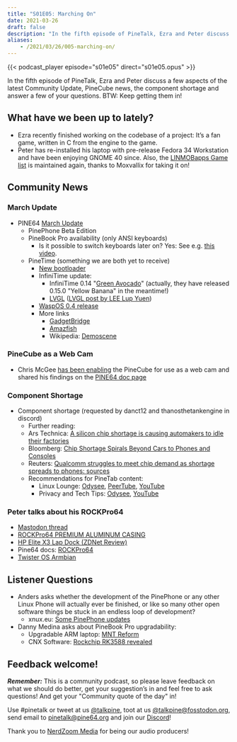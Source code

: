 ```yaml
---
title: "S01E05: Marching On"
date: 2021-03-26
draft: false
description: "In the fifth episode of PineTalk, Ezra and Peter discuss a few aspects of the latest Community Update, PineCube news, the component shortage and answer a few of your questions. BTW: keep getting them coming!"
aliases:
    - /2021/03/26/005-marching-on/
---
```


{{< podcast_player episode="s01e05" direct="s01e05.opus" >}}

In the fifth episode of PineTalk, Ezra and Peter discuss a few aspects of the latest Community Update, PineCube news, the component shortage and answer a few of your questions. BTW: Keep getting them in!

## What have we been up to lately?

* Ezra recently finished working on the codebase of a project: It’s a fan game, written in C from the engine to the game.
* Peter has re-installed his laptop with pre-release Fedora 34 Workstation and have been enjoying GNOME 40 since. Also, the [LINMOBapps Game list](https://linmobapps.frama.io/games.html) is maintained again, thanks to Moxvallix for taking it on!

## Community News

### March Update

* PINE64 [March Update](https://www.pine64.org/2021/03/15/march-update/)
  * PinePhone Beta Edition
  * PineBook Pro availability (only ANSI keyboards)
    * Is it possible to switch keyboards later on? Yes: See e.g. [this video](https://www.youtube.com/watch?v=z6fn0edZQK4).
  * PineTime (something we are both yet to receive)
    * [New bootloader](https://github.com/JF002/pinetime-mcuboot-bootloader/releases/tag/1.0.0)
    * InfiniTime update:
      * InfiniTime 0.14 "[Green Avocado](https://github.com/JF002/InfiniTime/releases)" (actually, they have released 0.15.0 "Yellow Banana" in the meantime!)
      * [LVGL](https://lvgl.io/) ([LVGL post by LEE Lup Yuen](https://lupyuen.github.io/pinetime-rust-mynewt/articles/wayland))
    * [WaspOS 0.4 release](https://github.com/daniel-thompson/wasp-os/releases/tag/v0.4)
    * More links
      * [GadgetBridge](https://www.gadgetbridge.org/)
      * [Amazfish](https://github.com/piggz/harbour-amazfish)
      * Wikipedia: [Demoscene](https://en.wikipedia.org/wiki/Demoscene)

### PineCube as a Web Cam

* Chris McGee [has been enabling](https://twitter.com/seeteegee/status/1373293206155231235) the PineCube for use as a web cam and shared his findings on the [PINE64 doc page](/documentation/PineCube/Projects/Webcam/)

### Component Shortage

* Component shortage (requested by danct12 and thanosthetankengine in discord)
  * Further reading:
  * Ars Technica: [A silicon chip shortage is causing automakers to idle their factories](https://arstechnica.com/cars/2021/02/a-silicon-chip-shortage-is-causing-automakers-to-idle-their-factories/)
  * Bloomberg: [Chip Shortage Spirals Beyond Cars to Phones and Consoles](https://www.bloomberg.com/news/articles/2021-02-05/chip-shortage-spirals-beyond-cars-to-phones-and-game-consoles)
  * Reuters: [Qualcomm struggles to meet chip demand as shortage spreads to phones: sources](https://www.reuters.com/article/us-chip-shortage-qualcomm-idUSKBN2B32OO)
  * Recommendations for PineTab content:
    * Linux Lounge: [Odysee](https://odysee.com/@LinuxLounge:b), [PeerTube](https://peertube.co.uk/video-channels/linux_lounge/videos), [YouTube](https://www.youtube.com/channel/UCeKE6c-kQXm4x_sJQxZPvlg)
    * Privacy and Tech Tips: [Odysee](https://odysee.com/@RTP:9), [YouTube](https://www.youtube.com/channel/UChVCEXzi39_YEpUQhqmEFrQ)

### Peter talks about his ROCKPro64

* [Mastodon thread](https://fosstodon.org/@linmob/105935048605018559)
* [ROCKPro64 PREMIUM ALUMINUM CASING](https://pine64.com/product/rockpro64-premium-aluminum-casing/?v=0446c16e2e66)
* [HP Elite X3 Lap Dock (ZDNet Review)](https://www.zdnet.com/product/hp-elite-x3-lap-dock/)
* Pine64 docs: [ROCKPro64](/documentation/ROCKPro64/Software/Releases/)
* [Twister OS Armbian](https://twisteros.com/twisterarmbian.html)

## Listener Questions

* Anders asks whether the development of the PinePhone or any other Linux Phone will actually ever be finished, or like so many other open software things be stuck in an endless loop of development?
  * xnux.eu: [Some PinePhone updates](https://xnux.eu/log/#031)
* Danny Medina asks about PineBook Pro upgradability:
  * Upgradable ARM laptop: [MNT Reform](https://www.crowdsupply.com/mnt/reform)
  * CNX Software: [Rockchip RK3588 revealed](https://www.cnx-software.com/2020/11/26/rockchip-rk3588-specifications-revealed-8k-video-6-tops-npu-pcie-3-0-up-to-32gb-ram/)

## Feedback welcome!

***Remember:*** This is a community podcast, so please leave feedback on what we should do better, get your suggestion’s in and feel free to ask questions! And get your "Community quote of the day" in!

Use #pinetalk or tweet at us [@talkpine](https://twitter.com/talkpine), toot at us [@talkpine@fosstodon.org](https://fosstodon.org/@talkpine), send email to pinetalk@pine64.org and join our [Discord](https://discord.gg/NNTUZhNqvN)!

Thank you to [NerdZoom Media](https://nerdzoom.media/) for being our audio producers!

